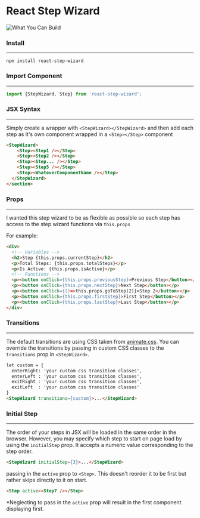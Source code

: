 # React Step Wizard

![What You Can Build](https://raw.githubusercontent.com/jcmcneal/react-step-wizard/master/example.gif)

### Install
---
```
npm install react-step-wizard
```

### Import Component
---
```javascript
import {StepWizard, Step} from 'react-step-wizard';
```

### JSX Syntax
---
Simply create a wrapper with `<StepWizard></StepWizard>` and then add each step as
it's own component wrapped in a `<Step></Step>` component
```html
<StepWizard>
    <Step><Step1 /></Step>
    <Step><Step2 /></Step>
    <Step><Step... /></Step>
    <Step><Step5 /></Step>
    <Step><WhateverComponentName /></Step>
  </StepWizard>
</section>
```

### Props
---
I wanted this step wizard to be as flexible as possible so each step has access to the step
wizard functions via `this.props`

For example:
```html
<div>
  <!-- Variables -->
  <h2>Step {this.props.currentStep}</h2>
  <p>Total Steps: {this.props.totalSteps}</p>
  <p>Is Active: {this.props.isActive}</p>
  <!-- Functions -->
  <p><button onClick={this.props.previousStep}>Previous Step</button></p>
  <p><button onClick={this.props.nextStep}>Next Step</button></p>
  <p><button onClick={()=>this.props.goToStep(2)}>Step 2</button></p>
  <p><button onClick={this.props.firstStep}>First Step</button></p>
  <p><button onClick={this.props.lastStep}>Last Step</button></p>
</div>
```

### Transitions
---
The default transitions are using CSS taken from [animate.css](https://daneden.github.io/animate.css/). You can override the transitions by passing in custom CSS classes to the `transitions` prop in `<StepWizard>`.
```html
let custom = {
  enterRight: 'your custom css transition classes',
  enterLeft : 'your custom css transition classes',
  exitRight : 'your custom css transition classes',
  exitLeft  : 'your custom css transition classes'
}
<StepWizard transitions={custom}>...</StepWizard>
```

### Initial Step
---
The order of your steps in JSX will be loaded in the same order in the browser. However, you may specify which step to start on page load by using the `initialStep` prop. It accepts a numeric value corresponding to the step order.

```html
<StepWizard initialStep={3}>...</StepWizard>
```

passing in the `active` prop to `<Step>`. This doesn't reorder it to be first but rather skips directly to it on start.
```html
<Step active><Step7 /></Step>
```
*Neglecting to pass in the `active` prop will result in the first component displaying first.